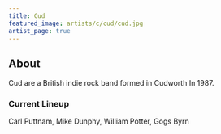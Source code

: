 ```yaml
---
title: Cud
featured_image: artists/c/cud/cud.jpg
artist_page: true
---
```

## About

Cud are a British indie rock band formed in Cudworth In 1987.

### Current Lineup

Carl Puttnam, Mike Dunphy, William Potter, Gogs Byrn

